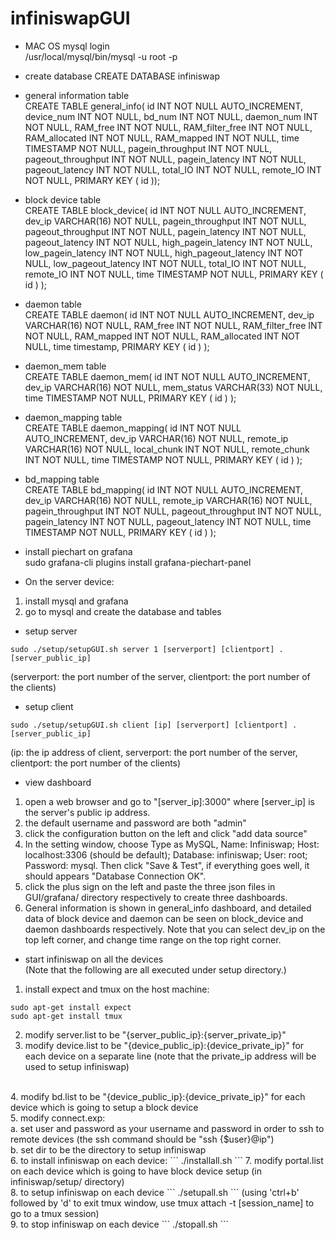# infiniswapGUI
* MAC OS mysql login <br>
/usr/local/mysql/bin/mysql -u root -p

* create database
CREATE DATABASE infiniswap

* general information table <br>
CREATE TABLE general_info( id INT NOT NULL AUTO_INCREMENT, device_num INT NOT NULL, bd_num INT NOT NULL, daemon_num INT NOT NULL, RAM_free INT NOT NULL, RAM_filter_free INT NOT NULL, RAM_allocated INT NOT NULL, RAM_mapped INT NOT NULL, time TIMESTAMP NOT NULL, pagein_throughput INT NOT NULL, pageout_throughput INT NOT NULL, pagein_latency INT NOT NULL, pageout_latency INT NOT NULL, total_IO INT NOT NULL, remote_IO INT NOT NULL, PRIMARY KEY ( id ));


* block device table <br>
CREATE TABLE block_device(  id INT NOT NULL AUTO_INCREMENT, dev_ip VARCHAR(16) NOT NULL, pagein_throughput INT NOT NULL, pageout_throughput INT NOT NULL, pagein_latency INT NOT NULL, pageout_latency INT NOT NULL, high_pagein_latency INT NOT NULL, low_pagein_latency INT NOT NULL, high_pageout_latency INT NOT NULL, low_pageout_latency INT NOT NULL, total_IO INT NOT NULL, remote_IO INT NOT NULL, time TIMESTAMP NOT NULL, PRIMARY KEY ( id ) );

* daemon table <br>
CREATE TABLE daemon(  id INT NOT NULL AUTO_INCREMENT, dev_ip VARCHAR(16) NOT NULL, RAM_free INT NOT NULL, RAM_filter_free INT NOT NULL, RAM_mapped INT NOT NULL, RAM_allocated INT NOT NULL, time timestamp, PRIMARY KEY ( id ) );

* daemon_mem table <br>
CREATE TABLE daemon_mem( id INT NOT NULL AUTO_INCREMENT, dev_ip VARCHAR(16) NOT NULL, mem_status VARCHAR(33) NOT NULL, time TIMESTAMP NOT NULL, PRIMARY KEY ( id ) );

* daemon_mapping table <br>
CREATE TABLE daemon_mapping( id INT NOT NULL AUTO_INCREMENT, dev_ip VARCHAR(16) NOT NULL, remote_ip VARCHAR(16) NOT NULL, local_chunk INT NOT NULL, remote_chunk INT NOT NULL, time TIMESTAMP NOT NULL, PRIMARY KEY ( id ) );

* bd_mapping table <br>
CREATE TABLE bd_mapping( id INT NOT NULL AUTO_INCREMENT, dev_ip VARCHAR(16) NOT NULL, remote_ip VARCHAR(16) NOT NULL, pagein_throughput INT NOT NULL, pageout_throughput INT NOT NULL, pagein_latency INT NOT NULL, pageout_latency INT NOT NULL, time TIMESTAMP NOT NULL, PRIMARY KEY ( id ) );

* install piechart on grafana <br>
sudo grafana-cli plugins install grafana-piechart-panel

* On the server device: <br>
1. install mysql and grafana <br>
2. go to mysql and create the database and tables 

* setup server <br>
```
sudo ./setup/setupGUI.sh server 1 [serverport] [clientport] . [server_public_ip] 
```
(serverport: the port number of the server, clientport: the port number of the clients)

* setup client <br>
```
sudo ./setup/setupGUI.sh client [ip] [serverport] [clientport] . [server_public_ip]
```
(ip: the ip address of client, serverport: the port number of the server, clientport: the port number of the clients)

* view dashboard <br>
1. open a web browser and go to "[server_ip]:3000" where [server_ip] is the server's public ip address. <br>
2. the default username and password are both "admin" <br>
3. click the configuration button on the left and click "add data source" <br>
4. In the setting window, choose Type as MySQL, Name: Infiniswap; Host: localhost:3306 (should be default); Database: infiniswap; User: root; Password: mysql. Then click "Save & Test", if everything goes well, it should appears "Database Connection OK". <br>
4. click the plus sign on the left and paste the three json files in GUI/grafana/ directory respectively to create three dashboards. <br>
5. General information is shown in general_info dashboard, and detailed data of block device and daemon can be seen on block_device and daemon dashboards respectively. Note that you can select dev_ip on the top left corner, and change time range on the top right corner.

* start infiniswap on all the devices <br>
(Note that the following are all executed under setup directory.)
1. install expect and tmux on the host machine: 
```
sudo apt-get install expect
sudo apt-get install tmux 
```
2. modify server.list to be "{server_public_ip}:{server_private_ip}" <br>
3. modify device.list to be "{device_public_ip}:{device_private_ip}" for each device on a separate line (note that the private_ip address will be used to setup infiniswap) 
<br>
4. modify bd.list to be "{device_public_ip}:{device_private_ip}" for each device which is going to setup a block device <br>
5. modify connect.exp: <br>
a. set user and password as your username and password in order to ssh to remote devices (the ssh command should be "ssh {$user}@ip") <br>
b. set dir to be the directory to setup infiniswap <br>
6. to install infiniswap on each device:
```
./installall.sh 
```
7. modify portal.list on each device which is going to have block device setup (in infiniswap/setup/ directory) <br>
8. to setup infiniswap on each device 
```
./setupall.sh 
```
(using 'ctrl+b' followed by 'd' to exit tmux window, use tmux attach -t [session_name] to go to a tmux session) <br>
9. to stop infiniswap on each device
```
./stopall.sh
```